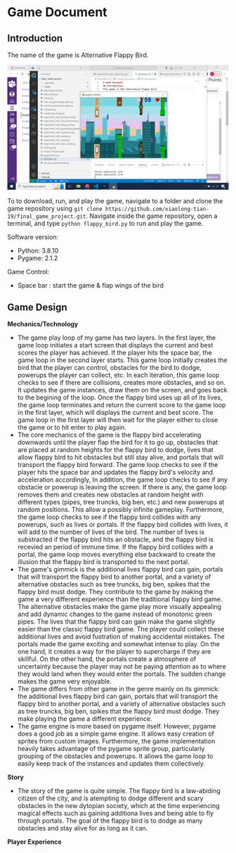 # Game Document
## Introduction
The name of the game is Alternative Flappy Bird.

![Descriptive Screenshot](/descriptive_screenshot.png)

To to download, run, and play the game, navigate to a folder and clone the game repository using ```git clone https://github.com/xiaolong-tian-19/final_game_project.git```. Navigate inside the game repository, open a terminal, and type ```python flappy_bird.py``` to run and play the game.

Software version:
- Python: 3.8.10
- Pygame: 2.1.2

Game Control:
- Space bar : start the game & flap wings of the bird
## Game Design
**Mechanics/Technology**
- The game play loop of my game has two layers. In the first layer, the game loop initiates a start screen that displays the current and best scores the player has achieved. If the player hits the space bar, the game loop in the second layer starts. This game loop initially creates the bird that the player can control, obstacles for the bird to dodge, powerups the player can collect, etc. In each iteration, this game loop checks to see if there are collisions, creates more obstacles, and so on. It updates the game instances, draw them on the screen, and goes back to the begining of the loop. Once the flappy bird uses up all of its lives, the game loop terminates and return the current score to the game loop in the first layer, which will displays the current and best score. The game loop in the first layer will then wait for the player either to close the game or to hit enter to play again.
- The core mechanics of the game is the flappy bird accelerating downwards until the player flap the bird for it to go up, obstacles that are placed at random heights for the flappy bird to dodge, lives that allow flappy bird to hit obstacles but still stay alive, and portals that will transport the flappy bird forward. The game loop checks to see if the player hits the space bar and updates the flappy bird's velocity and acceleration accordingly, In addition, the game loop checks to see if any obstacle or powerup is leaving the screen. If there is any, the game loop removes them and creates new obstacles at random height with different types (pipes, tree truncks, big ben, etc.) and new powerups at random positions. This allow a possibly infinite gameplay. Furthermore, the game loop checks to see if the flappy bird collides with any powerups, such as lives or portals. If the flappy bird collides with lives, it will add to the number of lives of the bird. The number of lives is substracted if the flappy bird hits an obstacle, and the flappy bird is recevied an period of immune time. If the flappy bird collides with a portal, the game loop moves everything else backward to create the illusion that the flappy bird is transported to the next portal.
- The game's gimmick is the additional lives flappy bird can gain, portals that will transport the flappy bird to another portal, and a variety of alternative obstacles such as tree truncks, big ben, spikes that the flappy bird must dodge. They contribute to the game by making the game a very different experience than the traditional flappy bird game. The alternative obstacles make the game play more visually appealing and add dynamic changes to the game instead of monotonic green pipes. The lives that the flappy bird can gain make the game slightly easier than the classic flappy bird game. The player could collect these additional lives and avoid fustration of making accidental mistakes. The portals made the game exciting and somewhat intense to play. On the one hand, it creates a way for the player to supercharge if they are skillful. On the other hand, the portals create a atmosphere of uncertainty because the player may not be paying attention as to where they would land when they would enter the portals. The sudden change makes the game very enjoyable.
- The game differs from other game in the genre mainly on its gimmick: the additional lives flappy bird can gain, portals that will transport the flappy bird to another portal, and a variety of alternative obstacles such as tree truncks, big ben, spikes that the flappy bird must dodge. They make playing the game a different experience.
- The game engine is more based on pygame itself. However, pygame does a good job as a simple game engine. It allows easy creation of sprites from custom images. Furthermore, the game implementation heavily takes advantage of the pygame sprite group, particularly grouping of the obstacles and powerups. It allows the game loop to easily keep track of the instances and updates them collectively.

**Story**
- The story of the game is quite simple. The flappy bird is a law-abiding citizen of the city, and is atempting to dodge different and scary obstacles in the new dytopian society, which at the time experiencing magical effects such as gaining additiona lives and being able to fly through portals. The goal of the flappy bird is to dodge as many obstacles and stay alive for as long as it can.

**Player Experience**


